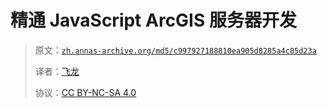 # 精通 JavaScript ArcGIS 服务器开发

> 原文：[`zh.annas-archive.org/md5/c997927188810ea905d8285a4c85d23a`](https://zh.annas-archive.org/md5/c997927188810ea905d8285a4c85d23a)
> 
> 译者：[飞龙](https://github.com/wizardforcel)
> 
> 协议：[CC BY-NC-SA 4.0](http://creativecommons.org/licenses/by-nc-sa/4.0/)